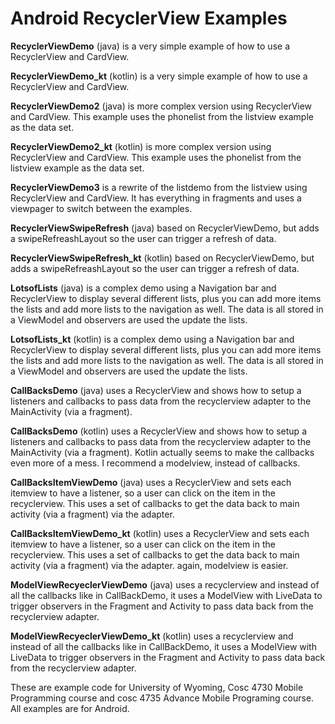 Android RecyclerView Examples
==============

<b>RecyclerViewDemo</b> (java) is a very simple example of how to use a RecyclerView and CardView. 

<b>RecyclerViewDemo_kt</b> (kotlin) is a very simple example of how to use a RecyclerView and CardView.   

<b>RecyclerViewDemo2</b> (java) is more complex version using RecyclerView and CardView. This example uses the phonelist from the listview example as the data set.

<b>RecyclerViewDemo2_kt</b> (kotlin) is more complex version using RecyclerView and CardView. This example uses the phonelist from the listview example as the data set.

<b>RecyclerViewDemo3</b> is a rewrite of the listdemo from the listview using RecyclerView and CardView. It has everything in fragments and uses a viewpager to switch between the examples.

<b>RecyclerViewSwipeRefresh</b> (java) based on RecyclerViewDemo, but adds a swipeRefreashLayout so the user can trigger a refresh of data.

<b>RecyclerViewSwipeRefresh_kt</b> (kotlin) based on RecyclerViewDemo, but adds a swipeRefreashLayout so the user can trigger a refresh of data.

<b>LotsofLists</b> (java) is a complex demo using a Navigation bar and RecyclerView to display several different lists, plus you can add more items the lists and add more lists to the navigation as well.  The data is all stored in a ViewModel and observers are used the update the lists.

<b>LotsofLists_kt</b> (kotlin) is a complex demo using a Navigation bar and RecyclerView to display several different lists, plus you can add more items the lists and add more lists to the navigation as well.  The data is all stored in a ViewModel and observers are used the update the lists.

<b>CallBacksDemo</b> (java) uses a RecyclerView and shows how to setup a listeners and callbacks to pass data from the recyclerview adapter to the MainActivity (via a fragment).

<b>CallBacksDemo</b> (kotlin) uses a RecyclerView and shows how to setup a listeners and callbacks to pass data from the recyclerview adapter to the MainActivity (via a fragment). Kotlin actually seems to make the callbacks even more of a mess.  I recommend a modelview, instead of callbacks.

<b>CallBacksItemViewDemo</b> (java) uses a RecyclerView and sets each itemview to have a listener, so a user can click on the item in the recyclerview.  This uses a set of callbacks to get the data back to main activity (via a fragment) via the adapter.  

<b>CallBacksItemViewDemo_kt</b> (kotlin) uses a RecyclerView and sets each itemview to have a listener, so a user can click on the item in the recyclerview.  This uses a set of callbacks to get the data back to main activity (via a fragment) via the adapter.  again, modelview is easier.

<b>ModelViewRecyeclerViewDemo</b> (java) uses a recyclerview and instead of all the callbacks like in CallBackDemo, it uses a ModelView with LiveData to trigger observers in the Fragment and Activity to pass data back from the recyclerview adapter.

<b>ModelViewRecyeclerViewDemo_kt</b> (kotlin) uses a recyclerview and instead of all the callbacks like in CallBackDemo, it uses a ModelView with LiveData to trigger observers in the Fragment and Activity to pass data back from the recyclerview adapter.

These are example code for University of Wyoming, Cosc 4730 Mobile Programming course and cosc 4735 Advance Mobile Programing course.  All examples are for Android.
